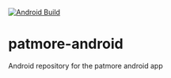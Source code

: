 
[![Android Build](https://github.com/jawnpaul/patmore-android/actions/workflows/android_build.yml/badge.svg)](https://github.com/jawnpaul/patmore-android/actions/workflows/android_build.yml)

# patmore-android
Android repository for the patmore android app
